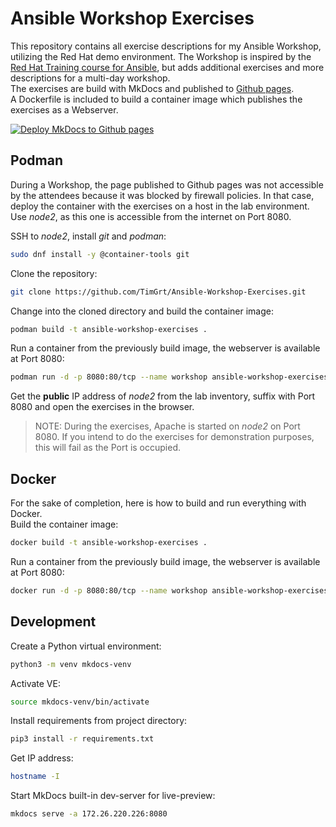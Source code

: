 # Ansible Workshop Exercises

This repository contains all exercise descriptions for my Ansible Workshop, utilizing the Red Hat demo environment. The Workshop is inspired by the [Red Hat Training course for Ansible](https://github.com/ansible/workshops), but adds additional exercises and more descriptions for a multi-day workshop.  
The exercises are build with MkDocs and published to [Github pages](https://timgrt.github.io/Ansible-Workshop-Exercises).  
A Dockerfile is included to build a container image which publishes the exercises as a Webserver.

[![Deploy MkDocs to Github pages](https://github.com/TimGrt/Ansible-Workshop-Exercises/actions/workflows/ci.yml/badge.svg)](https://github.com/TimGrt/Ansible-Workshop-Exercises/actions/workflows/ci.yml)

## Podman

During a Workshop, the page published to Github pages was not accessible by the attendees because it was blocked by firewall policies. In that case, deploy the container with the exercises on a host in the lab environment. Use *node2*, as this one is accessible from the internet on Port 8080.

SSH to *node2*, install *git* and *podman*:
```bash
sudo dnf install -y @container-tools git
```

Clone the repository:
```bash
git clone https://github.com/TimGrt/Ansible-Workshop-Exercises.git
```

Change into the cloned directory and build the container image:
```bash
podman build -t ansible-workshop-exercises .
```

Run a container from the previously build image, the webserver is available at Port 8080:
```bash
podman run -d -p 8080:80/tcp --name workshop ansible-workshop-exercises
```

Get the **public** IP address of *node2* from the lab inventory, suffix with Port 8080 and open the exercises in the browser.

> NOTE: During the exercises, Apache is started on *node2* on Port 8080. If you intend to do the exercises for demonstration purposes, this will fail as the Port is occupied.

## Docker

For the sake of completion, here is how to build and run everything with Docker.  
Build the container image:
```bash
docker build -t ansible-workshop-exercises .
```

Run a container from the previously build image, the webserver is available at Port 8080:
```bash
docker run -d -p 8080:80/tcp --name workshop ansible-workshop-exercises
```

## Development

Create a Python virtual environment:

```bash
python3 -m venv mkdocs-venv
```

Activate VE:

```bash
source mkdocs-venv/bin/activate
```

Install requirements from project directory:

```bash
pip3 install -r requirements.txt
```

Get IP address:

```bash
hostname -I
```
Start MkDocs built-in dev-server for live-preview:

```bash
mkdocs serve -a 172.26.220.226:8080
```
